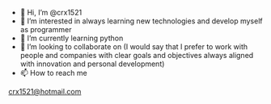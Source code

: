 - 👋 Hi, I’m @crx1521
- 👀 I’m interested in always learning new technologies and develop myself as programmer
- 🌱 I’m currently learning python
- 💞️ I’m looking to collaborate on (I would say that I prefer to work with people and companies with clear goals and objectives always aligned with innovation and personal development)
- 📫 How to reach me 

crx1521@hotmail.com

<!---
crx1521/crx1521 is a ✨ special ✨ repository because its `README.md` (this file) appears on your GitHub profile.
You can click the Preview link to take a look at your changes.
--->
